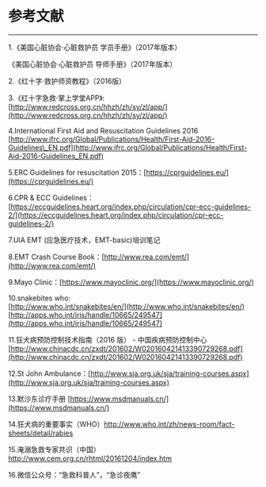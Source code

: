 # 参考文献

---

1.《美国心脏协会·心脏救护员 学员手册》（2017年版本）

《美国心脏协会·心脏救护员 导师手册》（2017年版本）

2.《红十字·救护师资教程》（2016版）

3.《红十字急救·掌上学堂APP》:[http://www.redcross.org.cn/hhzh/zh/sy/zl/app/](http://www.redcross.org.cn/hhzh/zh/sy/zl/app/)

4.International First Aid and Resuscitation Guidelines 2016  
[http://www.ifrc.org/Global/Publications/Health/First-Aid-2016-Guidelines\_EN.pdf](http://www.ifrc.org/Global/Publications/Health/First-Aid-2016-Guidelines_EN.pdf)

5.ERC Guidelines for resuscitation 2015：[https://cprguidelines.eu/](https://cprguidelines.eu/)

6.CPR & ECC Guidelines：[https://eccguidelines.heart.org/index.php/circulation/cpr-ecc-guidelines-2/](https://eccguidelines.heart.org/index.php/circulation/cpr-ecc-guidelines-2/)

7.UIA EMT \(应急医疗技术，EMT-basic\)培训笔记

8.EMT Crash Course Book：[http://www.rea.com/emt/](http://www.rea.com/emt/)

9.Mayo Clinic：[https://www.mayoclinic.org/](https://www.mayoclinic.org/)

10.snakebites who:  
[http://www.who.int/snakebites/en/](http://www.who.int/snakebites/en/)  
[http://apps.who.int/iris/handle/10665/249547](http://apps.who.int/iris/handle/10665/249547)

11.狂犬病预防控制技术指南（2016 版） - 中国疾病预防控制中心  
[http://www.chinacdc.cn/zxdt/201602/W020160421413390729268.pdf](http://www.chinacdc.cn/zxdt/201602/W020160421413390729268.pdf)

12.St John Ambulance：[http://www.sja.org.uk/sja/training-courses.aspx](http://www.sja.org.uk/sja/training-courses.aspx)

13.默沙东诊疗手册 [https://www.msdmanuals.cn/](https://www.msdmanuals.cn/)

14.狂犬病的重要事实（WHO）http://www.who.int/zh/news-room/fact-sheets/detail/rabies

15.淹溺急救专家共识（中国） http://www.cem.org.cn/rhtml/20161204/index.htm

16.微信公众号：“急救科普人”，“急诊夜鹰”

